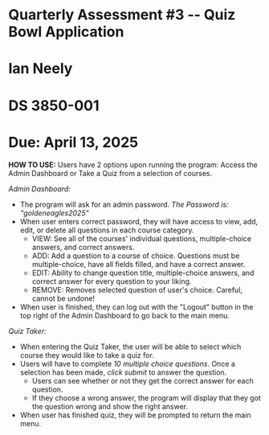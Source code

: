 # Quarterly Assessment #3 -- Quiz Bowl Application
# Ian Neely
# DS 3850-001
# Due: April 13, 2025


**HOW TO USE:**
Users have 2 options upon running the program: Access the Admin Dashboard or Take a Quiz from a selection of courses.

*Admin Dashboard:*
 - The program will ask for an admin password. _The Password is: "goldeneagles2025"_
 - When user enters correct password, they will have access to view, add, edit, or delete all questions in each course category.
    - VIEW: See all of the courses' individual questions, multiple-choice answers, and correct answers.
    - ADD: Add a question to a course of choice. Questions must be multiple-choice, have all fields filled, and have a correct answer.
    - EDIT: Ability to change question title, multiple-choice answers, and correct answer for every question to your liking.
    - REMOVE: Removes selected question of user's choice. Careful, cannot be undone!
 - When user is finished, they can log out with the "Logout" button in the top right of the Admin Dashboard to go back to the main menu.

 *Quiz Taker:*
  - When entering the Quiz Taker, the user will be able to select which course they would like to take a quiz for.
  - Users will have to complete _10 multiple choice questions_. Once a selection has been made, _click submit_ to answer the question.
     - Users can see whether or not they get the correct answer for each question.
     - If they choose a wrong answer, the program will display that they got the question wrong and show the right answer.
  - When user has finished quiz, they will be prompted to return the main menu.
